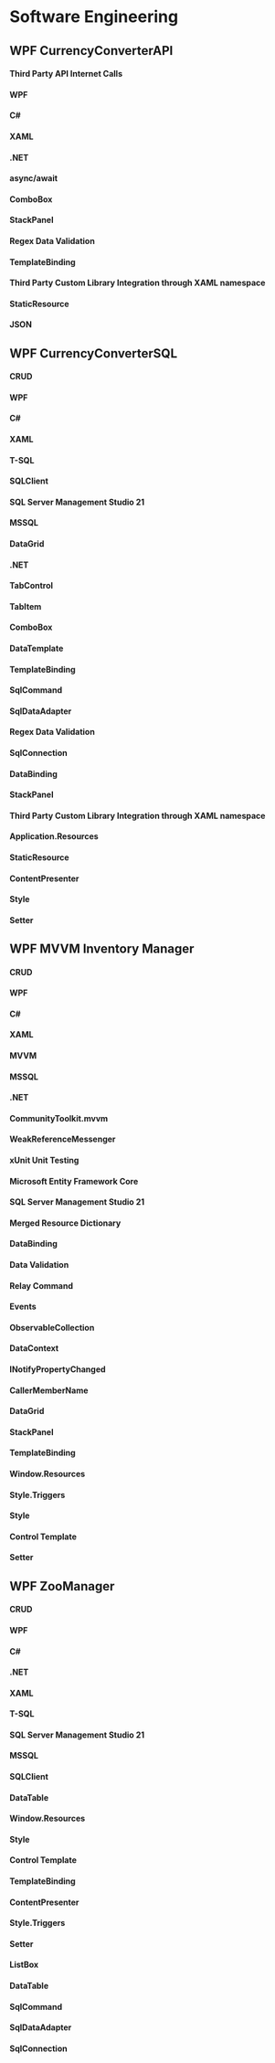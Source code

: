 # Software Engineering

## WPF CurrencyConverterAPI

#### Third Party API Internet Calls
#### WPF
#### C#
#### XAML
#### .NET
#### async/await
#### ComboBox
#### StackPanel
#### Regex Data Validation
#### TemplateBinding
#### Third Party Custom Library Integration through XAML namespace
#### StaticResource
#### JSON

## WPF CurrencyConverterSQL
#### CRUD
#### WPF
#### C#
#### XAML
#### T-SQL
#### SQLClient
#### SQL Server Management Studio 21
#### MSSQL
#### DataGrid
#### .NET
#### TabControl
#### TabItem
#### ComboBox
#### DataTemplate
#### TemplateBinding
#### SqlCommand
#### SqlDataAdapter
#### Regex Data Validation
#### SqlConnection
#### DataBinding
#### StackPanel
#### Third Party Custom Library Integration through XAML namespace
#### Application.Resources
#### StaticResource
#### ContentPresenter
#### Style
#### Setter

## WPF MVVM Inventory Manager
#### CRUD
#### WPF
#### C#
#### XAML
#### MVVM
#### MSSQL
#### .NET
#### CommunityToolkit.mvvm
#### WeakReferenceMessenger
#### xUnit Unit Testing
#### Microsoft Entity Framework Core
#### SQL Server Management Studio 21
#### Merged Resource Dictionary
#### DataBinding
#### Data Validation
#### Relay Command
#### Events
#### ObservableCollection
#### DataContext
#### INotifyPropertyChanged
#### CallerMemberName
#### DataGrid
#### StackPanel
#### TemplateBinding
#### Window.Resources
#### Style.Triggers
#### Style
#### Control Template
#### Setter

## WPF ZooManager
#### CRUD
#### WPF
#### C#
#### .NET
#### XAML
#### T-SQL
#### SQL Server Management Studio 21
#### MSSQL
#### SQLClient
#### DataTable
#### Window.Resources
#### Style
#### Control Template
#### TemplateBinding
#### ContentPresenter
#### Style.Triggers
#### Setter
#### ListBox
#### DataTable
#### SqlCommand
#### SqlDataAdapter
#### SqlConnection

